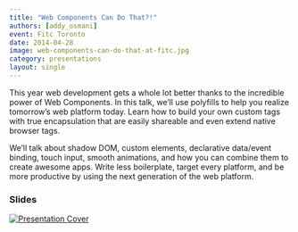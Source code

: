 ```yaml
---
title: "Web Components Can Do That?!"
authors: [addy_osmani]
event: Fitc Toronto
date: 2014-04-28
image: web-components-can-do-that-at-fitc.jpg
category: presentations
layout: single
---
```


This year web development gets a whole lot better thanks to the incredible power
of Web Components. In this talk, we’ll use polyfills to help you realize
tomorrow’s web platform today. Learn how to build your own custom tags with true
encapsulation that are easily shareable and even extend native browser tags.

<!-- Excerpt -->

We’ll talk about shadow DOM, custom elements, declarative data/event binding,
touch input, smooth animations, and how you can combine them to create awesome
apps. Write less boilerplate, target every platform, and be more productive by
using the next generation of the web platform.

### Slides

<a href="http://addyosmani.github.io/fitc-wccdt/">
    <img src="../../img/stories/web-components-can-do-that-at-fitc-cover.jpg" alt="Presentation Cover">
</a>
